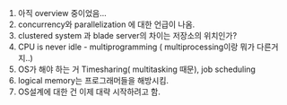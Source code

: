 1. 아직 overview 중이었음...
2. concurrency와 parallelization 에 대한 언급이 나옴.
3. clustered system 과 blade server의 차이는 저장소의 위치인가?
4. CPU is never idle - multiprogramming ( multiprocessing이랑 뭐가 다른거지..)
5. OS가 해야 하는 거 Timesharing( multitasking 때문), job scheduling
6. logical memory는 프로그래머들을 해방시킴.
7. OS설계에 대한 건 이제 대략 시작하려고 함.
